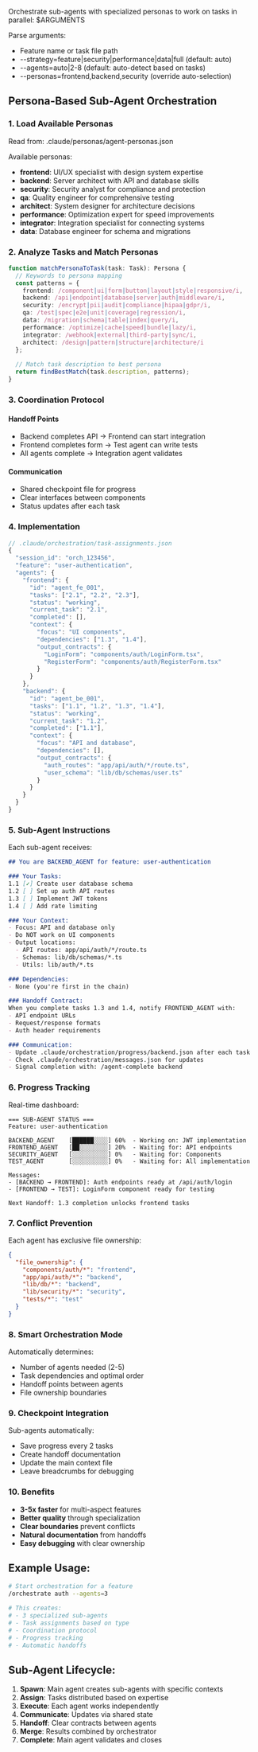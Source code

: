 Orchestrate sub-agents with specialized personas to work on tasks in parallel: $ARGUMENTS

Parse arguments:
- Feature name or task file path
- --strategy=feature|security|performance|data|full (default: auto)
- --agents=auto|2-8 (default: auto-detect based on tasks)
- --personas=frontend,backend,security (override auto-selection)

## Persona-Based Sub-Agent Orchestration

### 1. Load Available Personas
Read from: .claude/personas/agent-personas.json

Available personas:
- **frontend**: UI/UX specialist with design system expertise
- **backend**: Server architect with API and database skills  
- **security**: Security analyst for compliance and protection
- **qa**: Quality engineer for comprehensive testing
- **architect**: System designer for architecture decisions
- **performance**: Optimization expert for speed improvements
- **integrator**: Integration specialist for connecting systems
- **data**: Database engineer for schema and migrations

### 2. Analyze Tasks and Match Personas

```typescript
function matchPersonaToTask(task: Task): Persona {
  // Keywords to persona mapping
  const patterns = {
    frontend: /component|ui|form|button|layout|style|responsive/i,
    backend: /api|endpoint|database|server|auth|middleware/i,
    security: /encrypt|pii|audit|compliance|hipaa|gdpr/i,
    qa: /test|spec|e2e|unit|coverage|regression/i,
    data: /migration|schema|table|index|query/i,
    performance: /optimize|cache|speed|bundle|lazy/i,
    integrator: /webhook|external|third-party|sync/i,
    architect: /design|pattern|structure|architecture/i
  };
  
  // Match task description to best persona
  return findBestMatch(task.description, patterns);
}
```

### 3. Coordination Protocol

#### Handoff Points
- Backend completes API → Frontend can start integration
- Frontend completes form → Test agent can write tests
- All agents complete → Integration agent validates

#### Communication
- Shared checkpoint file for progress
- Clear interfaces between components
- Status updates after each task

### 4. Implementation

```typescript
// .claude/orchestration/task-assignments.json
{
  "session_id": "orch_123456",
  "feature": "user-authentication",
  "agents": {
    "frontend": {
      "id": "agent_fe_001",
      "tasks": ["2.1", "2.2", "2.3"],
      "status": "working",
      "current_task": "2.1",
      "completed": [],
      "context": {
        "focus": "UI components",
        "dependencies": ["1.3", "1.4"],
        "output_contracts": {
          "LoginForm": "components/auth/LoginForm.tsx",
          "RegisterForm": "components/auth/RegisterForm.tsx"
        }
      }
    },
    "backend": {
      "id": "agent_be_001",
      "tasks": ["1.1", "1.2", "1.3", "1.4"],
      "status": "working",
      "current_task": "1.2",
      "completed": ["1.1"],
      "context": {
        "focus": "API and database",
        "dependencies": [],
        "output_contracts": {
          "auth_routes": "app/api/auth/*/route.ts",
          "user_schema": "lib/db/schemas/user.ts"
        }
      }
    }
  }
}
```

### 5. Sub-Agent Instructions

Each sub-agent receives:
```markdown
## You are BACKEND_AGENT for feature: user-authentication

### Your Tasks:
1.1 [✓] Create user database schema
1.2 [ ] Set up auth API routes
1.3 [ ] Implement JWT tokens
1.4 [ ] Add rate limiting

### Your Context:
- Focus: API and database only
- Do NOT work on UI components
- Output locations:
  - API routes: app/api/auth/*/route.ts
  - Schemas: lib/db/schemas/*.ts
  - Utils: lib/auth/*.ts

### Dependencies:
- None (you're first in the chain)

### Handoff Contract:
When you complete tasks 1.3 and 1.4, notify FRONTEND_AGENT with:
- API endpoint URLs
- Request/response formats
- Auth header requirements

### Communication:
- Update .claude/orchestration/progress/backend.json after each task
- Check .claude/orchestration/messages.json for updates
- Signal completion with: /agent-complete backend
```

### 6. Progress Tracking

Real-time dashboard:
```
=== SUB-AGENT STATUS ===
Feature: user-authentication

BACKEND_AGENT    [██████░░░░] 60%  - Working on: JWT implementation
FRONTEND_AGENT   [██░░░░░░░░] 20%  - Waiting for: API endpoints
SECURITY_AGENT   [░░░░░░░░░░] 0%   - Waiting for: Components
TEST_AGENT       [░░░░░░░░░░] 0%   - Waiting for: All implementation

Messages:
- [BACKEND → FRONTEND]: Auth endpoints ready at /api/auth/login
- [FRONTEND → TEST]: LoginForm component ready for testing

Next Handoff: 1.3 completion unlocks frontend tasks
```

### 7. Conflict Prevention

Each agent has exclusive file ownership:
```json
{
  "file_ownership": {
    "components/auth/*": "frontend",
    "app/api/auth/*": "backend",
    "lib/db/*": "backend",
    "lib/security/*": "security",
    "tests/*": "test"
  }
}
```

### 8. Smart Orchestration Mode

Automatically determines:
- Number of agents needed (2-5)
- Task dependencies and optimal order
- Handoff points between agents
- File ownership boundaries

### 9. Checkpoint Integration

Sub-agents automatically:
- Save progress every 2 tasks
- Create handoff documentation
- Update the main context file
- Leave breadcrumbs for debugging

### 10. Benefits

- **3-5x faster** for multi-aspect features
- **Better quality** through specialization
- **Clear boundaries** prevent conflicts
- **Natural documentation** from handoffs
- **Easy debugging** with clear ownership

## Example Usage:

```bash
# Start orchestration for a feature
/orchestrate auth --agents=3

# This creates:
# - 3 specialized sub-agents
# - Task assignments based on type
# - Coordination protocol
# - Progress tracking
# - Automatic handoffs
```

## Sub-Agent Lifecycle:

1. **Spawn**: Main agent creates sub-agents with specific contexts
2. **Assign**: Tasks distributed based on expertise
3. **Execute**: Each agent works independently
4. **Communicate**: Updates via shared state
5. **Handoff**: Clear contracts between agents
6. **Merge**: Results combined by orchestrator
7. **Complete**: Main agent validates and closes
